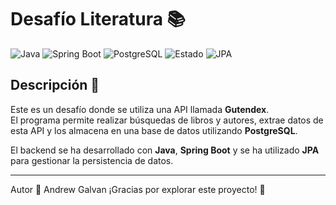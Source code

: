 # Desafío Literatura 📚

![Java](https://img.shields.io/badge/Java-23-blue?logo=java)
![Spring Boot](https://img.shields.io/badge/Spring%20Boot-2.7-green?logo=springboot)
![PostgreSQL](https://img.shields.io/badge/PostgreSQL-14.5-blue?logo=postgresql)
![Estado](https://img.shields.io/badge/Estado-Completado-brightgreen)
![JPA](https://img.shields.io/badge/JPA-2.2-yellow)

## Descripción 📝

Este es un desafío donde se utiliza una API llamada **Gutendex**.  
El programa permite realizar búsquedas de libros y autores, extrae datos de esta API y los almacena en una base de datos utilizando **PostgreSQL**.  

El backend se ha desarrollado con **Java**, **Spring Boot** y se ha utilizado **JPA** para gestionar la persistencia de datos.

---

Autor 👤
Andrew Galvan
¡Gracias por explorar este proyecto! 🚀
